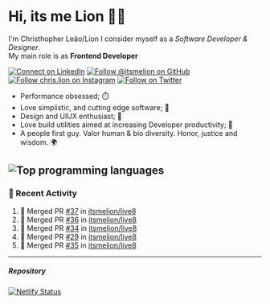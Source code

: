 # Hi, its me Lion 👋🦁

I'm Christhopher Leão/Lion
I consider myself as a _Software Developer & Designer_.<br/>My main role is as <b>Frontend Developer</b>
<br />

[![Connect on LinkedIn](https://img.shields.io/badge/--linkedin?label=LinkedIn&logo=LinkedIn&style=social)](https://www.linkedin.com/in/chrislion)
[![Follow @itsmelion on GitHub](https://img.shields.io/github/followers/itsmelion?label=follow%20%40itsmeLion&style=social)](https://github.com/itsmelion)
[![Follow chris.lion on Instagram](https://img.shields.io/badge/--instagram?label=@chris.lion&logo=Instagram&style=social)](https://instagram.com/chris.lion)
[![Follow on Twitter](https://img.shields.io/badge/--twitter?label=@ChrisLion_me&logo=Twitter&style=social)](https://twitter.com/chrislion_me)

- Performance obsessed; ⏱️
- Love simplistic, and cutting edge software; 📆
- Design and UIUX enthusiast; 🎨
- Love build utilities aimed at increasing Developer productivity; 🧰
- A people first guy. Valor human & bio diversity. Honor, justice and wisdom. 🌍

![Top programming languages](https://github-readme-stats.vercel.app/api/top-langs/?username=itsmelion&hide=php)
---
### 📰 Recent Activity

<!--START_SECTION:activity-->
1. 🎉 Merged PR [#37](https://github.com//itsmelion/live8/pull/37) in [itsmelion/live8](https://github.com//itsmelion/live8)
2. 🎉 Merged PR [#36](https://github.com//itsmelion/live8/pull/36) in [itsmelion/live8](https://github.com//itsmelion/live8)
3. 🎉 Merged PR [#34](https://github.com//itsmelion/live8/pull/34) in [itsmelion/live8](https://github.com//itsmelion/live8)
4. 🎉 Merged PR [#29](https://github.com//itsmelion/live8/pull/29) in [itsmelion/live8](https://github.com//itsmelion/live8)
5. 🎉 Merged PR [#35](https://github.com//itsmelion/live8/pull/35) in [itsmelion/live8](https://github.com//itsmelion/live8)
<!--END_SECTION:activity-->

___

##### Repository
[![Netlify Status](https://api.netlify.com/api/v1/badges/9e2e6136-1ab9-42fc-8d4e-188512d5d841/deploy-status)](https://app.netlify.com/sites/lion-portfolio/deploys)
